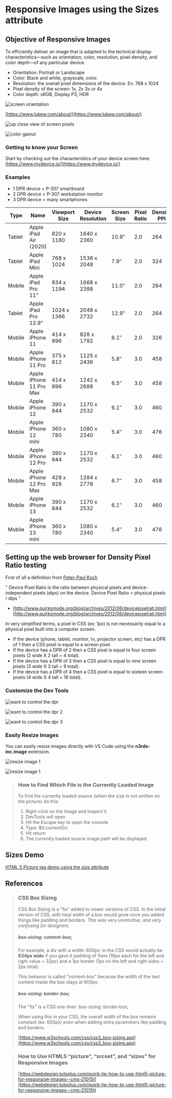 # Responsive Images using the Sizes attribute

## Objective of Responsive Images

To efficiently deliver an image that is adapted to the technical display characteristics—such as orientation, color, resolution, pixel density, and color depth—of any particular device.

- Orientation: Portrait or Landscape
- Color: Black and white, grayscale, color.
- Resolution: the overall pixel dimensions of the device. Ex: 768 x 1024
- Pixel density of the screen: 1x, 2x 3x or 4x
- Color depth: sRGB, Display P3, HDR 

![screen orientation](./week-2b/img/lukw-orientation.png)

[https://www.lukew.com/about/](https://www.lukew.com/about/)
  
![up close view of screen pixels](./week-2b/img/pixels.jpg)

![color gamut](./week-2b/img/color-gamut.jpg)



### Getting to know your Screen

Start by checking out the characteristics of your device screen here: [https://www.mydevice.io/](https://www.mydevice.io/)

### Examples

- 1 DPR device = P-307 smartboard
- 2 DPR device = P-307 workstation monitor
- 3 DPR device = many smartphones

| Type          | Name          | Viewport Size | Device Resolution | Screen Size   | Pixel Ratio   | Density PPI    | CSS PPI |
| ------------- | ------------- | ------------- | ----------------- | ------------- | ------------- |  ------------- | ------- |
| Tablet | Apple iPad Air (2020) | 820 x 1180 | 1640 x 2360 | 10.9″ | 2.0 | 264 | 132 | 
| Tablet | Apple iPad Mini | 768 x 1024 | 1536 x 2048 | 7.9″ | 2.0 | 324 | 162 | 
| Mobile | Apple iPad Pro 11" | 834 x 1194 | 1668 x 2388 | 11.0″ | 2.0 | 264 | 132 | 
| Tablet | Apple iPad Pro 12.9" | 1024 x 1366 | 2048 x 2732 | 12.9″ | 2.0 | 264 | 132 | 
| Mobile | Apple iPhone 11 | 414 x 896 | 828 x 1792 | 6.1″ | 2.0 | 326 | 163 | 
| Mobile | Apple iPhone 11 Pro | 375 x 812 | 1125 x 2436 | 5.8″ | 3.0 | 458 | 153 | 
| Mobile | Apple iPhone 11 Pro Max | 414 x 896 | 1242 x 2688 | 6.5″ | 3.0 | 458 | 153 | 
| Mobile | Apple iPhone 12 | 390 x 844 | 1170 x 2532 | 6.1″ | 3.0 | 460 | 153 | 
| Mobile | Apple iPhone 12 mini | 360 x 780 | 1080 x 2340 | 5.4″ | 3.0 | 476 | 159 | 
| Mobile | Apple iPhone 12 Pro | 390 x 844 | 1170 x 2532 | 6.1″ | 3.0 | 460 | 153 | 
| Mobile | Apple iPhone 12 Pro Max | 428 x 926 | 1284 x 2778 | 6.7″ | 3.0 | 458 | 153 | 
| Mobile | Apple iPhone 13 | 390 x 844 | 1170 x 2532 | 6.1″ | 3.0 | 460 | 153 | 
| Mobile | Apple iPhone 13 mini | 360 x 780 | 1080 x 2340 | 5.4″ | 3.0 | 476 | 159 | 



## Setting up the web browser for Density Pixel Ratio testing

First of all a definition from [Peter-Paul Koch](http://www.quirksmode.org/about/)

" Device Pixel Ratio is the ratio between physical pixels and device-independent pixels (dips) on the device.
Device Pixel Ratio = physical pixels / dips "

- [http://www.quirksmode.org/blog/archives/2012/06/devicepixelrati.html](http://www.quirksmode.org/blog/archives/2012/06/devicepixelrati.html)

In very simplified terms, a pixel in CSS (ex: 1px) is not necessarily equal to a physical pixel built into a computer screen. 

- If the device (phone, tablet, monitor, tv, projector screen, etc) has a DPR of 1 then a CSS pixel is equal to a screen pixel.
- If the device has a DPR of 2 then a CSS pixel is equal to four screen pixels (2 wide X 2 tall = 4 total).
- If the device has a DPR of 3 then a CSS pixel is equal to nine screen pixels (3 wide X 3 tall = 9 total).
- If the device has a DPR of 4 then a CSS pixel is equal to sixteen screen pixels (4 wide X 4 tall = 16 total).

### Customize the Dev Tools

![want to control the dpr](./week-2b/img/want-to-control-dpr.png)

![want to control the dpr 2](./week-2b/img/want-to-control-dpr-2.png)

![want to control the dpr 3](./week-2b/img/want-to-control-dpr-3.png)


### Easily Resize Images

You can easily resize images directly with VS Code using the **n3rds-inc.image** extension.

![resize image 1](./week-2b/img/resize-image.png)

![resize image 1](./week-2b/img/resize-image-2.png)

<blockquote>    

### How to Find Which File is the Currently Loaded Image 

To find the currently loaded source (when the size is not written on the picture) do this:

1. Right-click on the image and inspect it
2. DevTools will open
3. Hit the Escape key to open the console
4. Type: $0.currentSrc
5. Hit return
6. The currently loaded source image path will be displayed

</blockquote>

## Sizes Demo

[HTML 5 Picture tag demo using the size attribute](./week-2b/sizes-demo.html)

## References

<blockquote>

### CSS Box Sizing

CSS Box Sizing is a "fix" added to newer versions of CSS. In the initial version of CSS, with total width of a box would grow once you added things like padding and borders. *This was very unintuitive, and very confusing for designers.* 

##### box-sizing: content-box;

For example, a div with a width: 600px; in the CSS would actually be **634px wide** if you gave it padding of 1rem (16px each for the left and right value = 32px) and a 1px border (1px on the left and right sides = 2px total).

This behavior is called "content-box" because the width of the text content inside the box stays at 600px.

##### box-sizing: border-box;

The "fix" is a CSS one-liner: box-sizing: border-box;

When using this in your CSS, the overall width of the box remains constant (ex: 600px) even when adding extra parameters like padding and borders.


[https://www.w3schools.com/css/css3_box-sizing.asp](https://www.w3schools.com/css/css3_box-sizing.asp)

</blockquote>

<blockquote>

### How to Use HTML5 “picture”, “srcset”, and “sizes” for Responsive Images

[https://webdesign.tutsplus.com/quick-tip-how-to-use-html5-picture-for-responsive-images--cms-21015t](https://webdesign.tutsplus.com/quick-tip-how-to-use-html5-picture-for-responsive-images--cms-21015t)

</blockquote>

